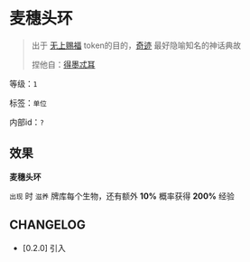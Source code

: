 # 麦穗头环

> 出于 [无上赐福](无上赐福.md) token的目的，[奇迹](../卡牌组/奇迹.md) 最好隐喻知名的神话典故
> 
> 捏他自：[得墨忒耳](https://zh.wikipedia.org/wiki/%E5%BE%97%E5%A2%A8%E5%BF%92%E8%80%B3)

等级：`1`

标签：`单位`

内部id：`?`

## 效果

**麦穗头环**

`出现` 时 `滋养` 牌库每个生物，还有额外 **10%** 概率获得 **200%** 经验

## CHANGELOG

- [0.2.0] 引入
